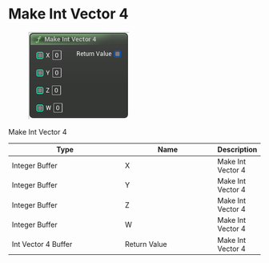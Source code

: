 # Make Int Vector 4

<div align="left" data-full-width="false">

<figure><img src="Make_Int_Vector_4.png" alt=""><figcaption></figcaption></figure>

</div>

Make Int Vector 4

<table>
<thead><tr><th width="250">Type</th><th width="200">Name</th><th>Description</th></tr></thead>
<tbody>
<tr><td>Integer Buffer</td><td>X</td><td>Make Int Vector 4</td></tr>
<tr><td>Integer Buffer</td><td>Y</td><td>Make Int Vector 4</td></tr>
<tr><td>Integer Buffer</td><td>Z</td><td>Make Int Vector 4</td></tr>
<tr><td>Integer Buffer</td><td>W</td><td>Make Int Vector 4</td></tr>
<tr><td>Int Vector 4 Buffer</td><td>Return Value</td><td>Make Int Vector 4</td></tr>
</tbody>
</table>